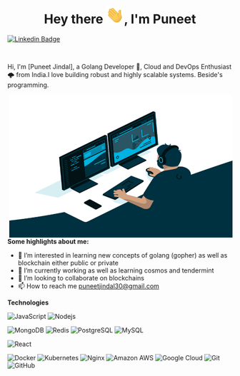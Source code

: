 <h1 align="center">Hey there <img src="Hi.gif" width="40px" />, I'm Puneet</h1>

[![Linkedin Badge](https://img.shields.io/badge/-puneet-jindal-773a5614b-blue?style=flat-square&logo=Linkedin&logoColor=white&link=https://www.linkedin.com/in/puneet-jindal-773a5614b/)](https://www.linkedin.com/in/puneet-jindal-773a5614b/)

<br />

Hi, I'm [Puneet Jindal], a Golang Developer 🚀, Cloud and DevOps Enthusiast 🌩 from India.I love building robust and highly scalable systems. Beside's programming.

  <img align="right" alt="GIF" src="code.gif" width="500" height="320" />

**Some highlights about me:**
- 👀 I’m interested in learning new concepts of golang (gopher) as well as blockchain either public or private
- 🌱 I’m currently working as well as learning cosmos and tendermint
- 💞️ I’m looking to collaborate on blockchains
- 📫 How to reach me puneetjindal30@gmail.com

**Technologies**  

![JavaScript](https://img.shields.io/badge/-JavaScript-black?style=flat-square&logo=javascript)
![Nodejs](https://img.shields.io/badge/-Nodejs-black?style=flat-square&logo=Node.js)

![MongoDB](https://img.shields.io/badge/-MongoDB-black?style=flat-square&logo=mongodb)
![Redis](https://img.shields.io/badge/-Redis-black?style=flat-square&logo=Redis)
![PostgreSQL](https://img.shields.io/badge/-PostgreSQL-336791?style=flat-square&logo=postgresql)
![MySQL](https://img.shields.io/badge/-MySQL-black?style=flat-square&logo=mysql)

![React](https://img.shields.io/badge/-React-black?style=flat-square&logo=react)

![Docker](https://img.shields.io/badge/-Docker-black?style=flat-square&logo=docker)
![Kubernetes](https://img.shields.io/badge/-Kubernetes-black?style=flat-square&logo=Kubernetes)
![Nginx](https://img.shields.io/badge/-Nginx-black?style=flat-square&logo=nginx)
![Amazon AWS](https://img.shields.io/badge/Amazon%20AWS-232F3E?style=flat-square&logo=amazon-aws)
![Google Cloud](https://img.shields.io/badge/Google%20Cloud-black?style=flat-square&logo=google-cloud)
![Git](https://img.shields.io/badge/-Git-black?style=flat-square&logo=git)
![GitHub](https://img.shields.io/badge/-GitHub-181717?style=flat-square&logo=github)
